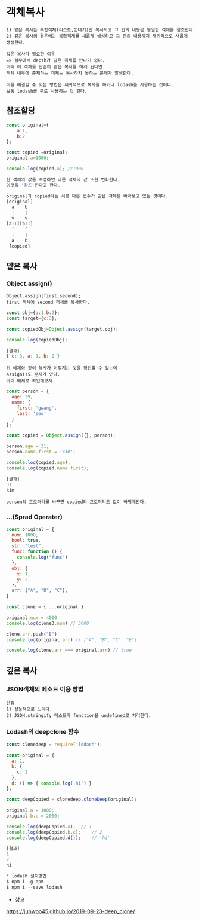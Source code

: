 # 객체복사

```
1) 얕은 복사는 복합객체(리스트,껍데기)만 복사되고 그 안의 내용은 동일한 객체를 참조한다 
2) 깊은 복사의 경우에는 복합객체를 새롭게 생성하고 그 안의 내용까지 재귀적으로 새롭게 생성한다.

깊은 복사가 필요한 이유
=> 실무에서 depth가 깊은 객체를 만나기 쉽다.
이때 이 객체를 단순히 얕은 복사를 하게 된다면
객체 내부에 존재하는 객체는 복사하지 못하는 문제가 발생한다.

이를 해결할 수 있는 방법은 재귀적으로 복사를 하거나 lodash를 사용하는 것이다.
보통 lodash를 주로 사용하는 것 같다.
```



## 참조할당

```javascript
const original={
	a:1,
	b:2
};

const copied =original;
original.a=1000;

console.log(copied.a); //1000
```

```javascript
한 객체의 값을 수정하면 다른 객체의 값 또한 변화한다.
이것을 '참조'한다고 한다.

original과 copied라는 서로 다른 변수가 같은 객체를 바라보고 있는 것이다.
[original]
  a    b 
  |    |
  v    v
[a:1][b:1]
  ^    ^
  |    |
  a    b
 [copied]
```



## 얕은 복사

### Object.assign()

```
Object.assign(first,second);
first 객체에 second 객체를 복사한다.
```

```javascript
const obj={a:1,b:2};
const target={c:3};

const copiedObj=Object.assign(target,obj);

console.log(copiedObj);

[결과]
{ c: 3, a: 1, b: 2 }
```

```
위 예제와 같이 복사가 이뤄지는 것을 확인할 수 있는데
assign()도 문제가 있다.
아래 예제로 확인해보자.
```

```javascript
const person = {
  age: 29,
  name: {
    first: 'gwang',
    last: 'seo'
  }
};

const copied = Object.assign({}, person);

person.age = 31;
person.name.first = 'kim';

console.log(copied.age);	
console.log(copied.name.first);	

[결과]
31
kim
```

```
person의 프로퍼티를 바꾸면 copied의 프로퍼티도 값이 바뀌게된다.
```

### ...(Sprad Operater)

```javascript
const original = {
  num: 1000,
  bool: true,
  str: "test",
  func: function () {
    console.log("func")
  },
  obj: {
    x: 1,
    y: 2,
  },
  arr: ["A", "B", "C"],
}

const clone = { ...original }

original.num = 4000
console.log(clone3.num) // 3000

clone.arr.push("E")
console.log(original.arr) // ["A", "B", "C", "E"]

console.log(clone.arr === original.arr) // true
```



## 깊은 복사

### JSON객체의 메소드 이용 방법

```
단점
1) 성능적으로 느리다.
2) JSON.stringify 메소드가 function을 undefined로 처리한다.
```

### Lodash의 deepclone 함수

```javascript
const clonedeep = require('lodash');

const original = {
  a: 1,
  b: {
    c: 2
  },
  d: () => { console.log('hi') }
};

const deepCopied = clonedeep.cloneDeep(original);

original.a = 1000;
original.b.c = 2000;

console.log(deepCopied.a);	// 1	
console.log(deepCopied.b.c);	// 2
console.log(deepCopied.d());	// 'hi'

[결과]
1
2
hi

* lodash 설치방법
$ npm i -g npm
$ npm i --save lodash
```



- 참고

https://junwoo45.github.io/2019-09-23-deep_clone/